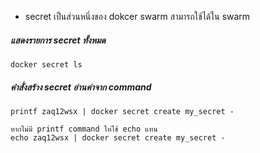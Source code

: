 
- secret เป็นส่วนหนึ่งของ dokcer swarm สามารถใช้ได้ใน swarm 


##### แสดงรายการ secret ทั้งหมด

    docker secret ls

##### คำสั่งสร้าง secret อ่านค่าจาก command 

    
    printf zaq12wsx | docker secret create my_secret -
    
    หากไม่มี printf command ให่ใช้ echo แทน
    echo zaq12wsx | docker secret create my_secret -
